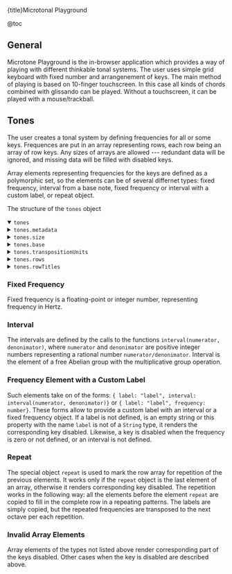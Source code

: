 {title}Microtonal Playground

@toc

## General

Microtone Playground is the in-browser application which provides a way of playing with different thinkable tonal systems. The user uses simple grid keyboard with fixed number and arrangenement of keys. The main method of playing is based on 10-finger touchscreen. In this case all kinds of chords combined with glissando can be played. Without a touchscreen, it can be played with a mouse/trackball.

## Tones

The user creates a tonal system by defining frequencies for all or some keys. Frequences are put in an array representing rows, each row being an array of row keys. Any sizes of arrays are allowed --- redundant data will be ignored, and missing data will be filled with disabled keys.

Array elements representing frequencies for the keys are defined as a polymorphic set, so the elements can be of several differnet types: fixed frequency, interval from a base note, fixed frequency or interval with a custom label, or repeat object.

The structure of the `tones` object
<details open="true"><summary><code>tones</code></summary>
    <details><summary><code>tones.metadata</code></summary>
        <p>Metadata is the information on the tonal system shown when &ldquo;Tonal System Metadata&rdquo; is turned on.
        The text lines are shown in the order of the properties as they appear in the object <code>tones.metadata</code>.
        For property names, it is recommended to take care of proper capitalization and use quotation marks if blank space characters have to be used in the name. The values are strigns, they can contain arbitrary HTML markup.<br/>
        Two properties are processed in a special way:
        <code>tones.metadata.title</code> and <code>tones.metadata.copyright</code>; see below.
        </p>
        <details><summary><code>tones.metadata.title</code></summary>
            <p>Title is shown as heading of the metadata element.</p>
        </details>
        <details><summary><code>tones.metadata.copyright</code></summary>
            <p>Copyright HTML is prefixed with &ldquo;Copyright &copy;&rdquo;. This element is rendered at the end of the metadata element.</p>
        </details>
    </details>
    <details><summary><code>tones.size</code></summary>
        <details><summary><code>tones.size.width</code></summary>
            <p>Number of columns in the keyboard table.<br/>
            The table width is not reduced, if some or all elements of <code>tones.rows</code> has lower length.
            Instead, missing row elements are rendered as disabled.
            In other cases, when the object <code>repeat</code> is used, the missing data is filled in automatically.</p>
        </details>
        <details><summary><code>tones.size.height</code></summary>
            <p>Number of rows in the keyboard table. This is only a limiting property. The actual number of rows cannot be greater than this number, but it could be smaller, if the actual number of elements of <code>tones.rows</code> is smaller.</p>
        </details>
    </details>
    <details><summary><code>tones.base</code></summary>
        <p>Base frequency in Hz used to calculate frequencies specified as intervals.</p>
    </details>
    <details><summary><code>tones.transpositionUnits</code></summary>
        <p>Number of the transposition units per octave. For 12-EDO, this value is usually 12. This value is used in the calculations of the minimum and maximum values of Transposition.</p>
    </details>
    <details><summary><code>tones.rows</code></summary>
        <p>Array of arrays of tone objects.<br/>
        A tone object can represent
        <a href="#heading-fixed-frequency">fixed frequency</a>,
        <a href="#heading-interval">interval</a>, or
        a <a href="#heading-frequency-element-with-a-custom-label">frequency element with a custom label</a>.</p>
    </details>
    <details><summary><code>tones.rowTitles</code></summary>
        <p>Array of arrays of strings. Each string is the title of a row corresponding to the mode. The object <code>repeat</code> can be used at the end of some rows. It specifies that the last string should be used for the rest of the modes.</p>
    </details>
</details>

### Fixed Frequency

Fixed frequency is a floating-point or integer number, representing frequency in Hertz.

### Interval

The intervals are defined by the calls to the functions `interval(numerator, denonimator)`, where `numerator` and `denonimator` are positive integer numbers representing a rational number `numerator/denonimator`. Interval is the element of a free Abelian group with the multiplicative group operation.

### Frequency Element with a Custom Label

Such elements take on of the forms: `{ label: "label", interval: interval(numerator, denonimator)}` or `{ label: "label", frequency: number}`. These forms allow to provide a custom label with an interval or a fixed frequency object. If a label is not defined, is an empty string or this property with the name `label` is not of a `String` type, it renders the corresponding key disabled. Likewise, a key is disabled when the frequency is zero or not defined, or an interval is not defined.

### Repeat

The special object `repeat` is used to mark the row array for repetition of the previous elements. It works only if the `repeat` object is the last element of an array, otherwise it renders corresponding key disabled. The repetition works in the following way: all the elements before the element `repeat` are copied to fill in the complete row in a repeating patterns. The labels are simply copied, but the repeated frequencies are transposed to the next octave per each repetition.

### Invalid Array Elements

Array elements of the types not listed above render corresponding part of the keys disabled. Other cases when the key is disabled are described above.